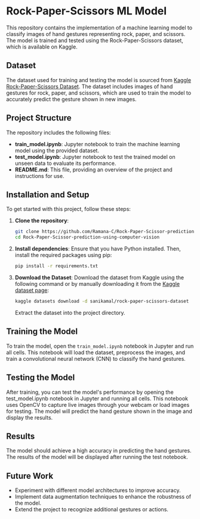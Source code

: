 # Rock-Paper-Scissors ML Model

This repository contains the implementation of a machine learning model to classify images of hand gestures representing rock, paper, and scissors. The model is trained and tested using the Rock-Paper-Scissors dataset, which is available on Kaggle.

## Dataset

The dataset used for training and testing the model is sourced from [Kaggle Rock-Paper-Scissors Dataset](https://www.kaggle.com/datasets/sanikamal/rock-paper-scissors-dataset). The dataset includes images of hand gestures for rock, paper, and scissors, which are used to train the model to accurately predict the gesture shown in new images.

## Project Structure

The repository includes the following files:

- **train_model.ipynb**: Jupyter notebook to train the machine learning model using the provided dataset.
- **test_model.ipynb**: Jupyter notebook to test the trained model on unseen data to evaluate its performance.
- **README.md**: This file, providing an overview of the project and instructions for use.

## Installation and Setup

To get started with this project, follow these steps:

1. **Clone the repository**:
   ```bash
   git clone https://github.com/Ramana-C/Rock-Paper-Scissor-prediction-using-computer-vision.git
   cd Rock-Paper-Scissor-prediction-using-computer-vision
   ```

2. **Install dependencies**:
   Ensure that you have Python installed. Then, install the required packages using pip:
   ```bash
   pip install -r requirements.txt
   ```

3. **Download the Dataset**:
   Download the dataset from Kaggle using the following command or by manually downloading it from the [Kaggle dataset page](https://www.kaggle.com/datasets/sanikamal/rock-paper-scissors-dataset):
   ```bash
   kaggle datasets download -d sanikamal/rock-paper-scissors-dataset
   ```
   Extract the dataset into the project directory.

## Training the Model

To train the model, open the `train_model.ipynb` notebook in Jupyter and run all cells. This notebook will load the dataset, preprocess the images, and train a convolutional neural network (CNN) to classify the hand gestures.

## Testing the Model
After training, you can test the model's performance by opening the test_model.ipynb notebook in Jupyter and running all cells. This notebook uses OpenCV to capture live images through your webcam or load images for testing. The model will predict the hand gesture shown in the image and display the results.

## Results
The model should achieve a high accuracy in predicting the hand gestures. The results of the model will be displayed after running the test notebook.

## Future Work

- Experiment with different model architectures to improve accuracy.
- Implement data augmentation techniques to enhance the robustness of the model.
- Extend the project to recognize additional gestures or actions.

